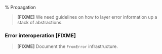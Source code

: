 % Propagation

> **[FIXME]** We need guidelines on how to layer error information up a stack of
> abstractions.

### Error interoperation [FIXME]

> **[FIXME]** Document the `FromError` infrastructure.
